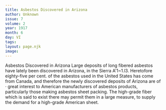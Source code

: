 ```yaml
---
title: Asbestos Discovered in Arizona
author: Unknown
issue: 7
volume: 2
year: 1917
month: 6
day: VI
tags:
layout: page.njk
image:
---
```

Asbestos Discovered in Arizona   Large deposits of long fibered asbestos have lately been discovered in Arizona, in the Sierra A'1~1.l3. Heretofore eighty-five per cent. of the asbestos used in the United States   has come from Canada, and therefore the newly discovered deposits of Arizona are of · great interest to American manufacturers of asbestos products, particularly those making asbestos sheet packing. The high-grade fiber which is said to exist there may permit them in a large measure, to supply the demand for a high-grade American sheet.   




